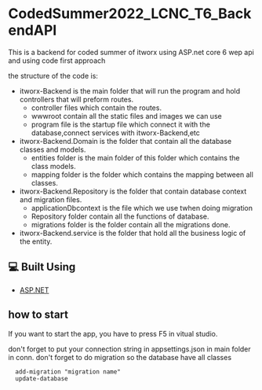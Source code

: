 # CodedSummer2022_LCNC_T6_BackendAPI

This is a backend for coded summer of itworx using ASP.net core 6 wep api and using code first approach

the structure of the code is:

-  itworx-Backend is the main folder that will run the program and hold controllers that will preform routes.
    - controller files which contain the routes.
    - wwwroot contain all the static files and images we can use
    - program file is the startup file which connect it with the database,connect services with itworx-Backend,etc
-  itworx-Backend.Domain is the folder that contain all the database classes and models.
    - entities folder is the main folder of this folder which contains the class models.
    - mapping folder is the folder which contains the mapping between all classes.
-  itworx-Backend.Repository is the folder that contain database context and migration files.
    - applicationDbcontext is the file which we use twhen doing migration
    - Repository folder contain all the functions of database.
    - migrations folder is the folder contain all the migrations done.
-  itworx-Backend.service is the folder that hold all the business logic of the entity.

## 💻 Built Using <a name = "tech"></a>

- [ASP.NET]()

## how to start

If you want to start the app, you have to press F5 in vitual studio.

don't forget to put your connection string in appsettings.json in main folder in conn.
don't forget to do migration so the database have all classes
```
  add-migration "migration name"
  update-database
```

